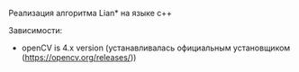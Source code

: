 Реализация алгоритма Lian* на языке с++

Зависимости:

- openCV is 4.x version (устанавливалась официальным установщиком (https://opencv.org/releases/))
